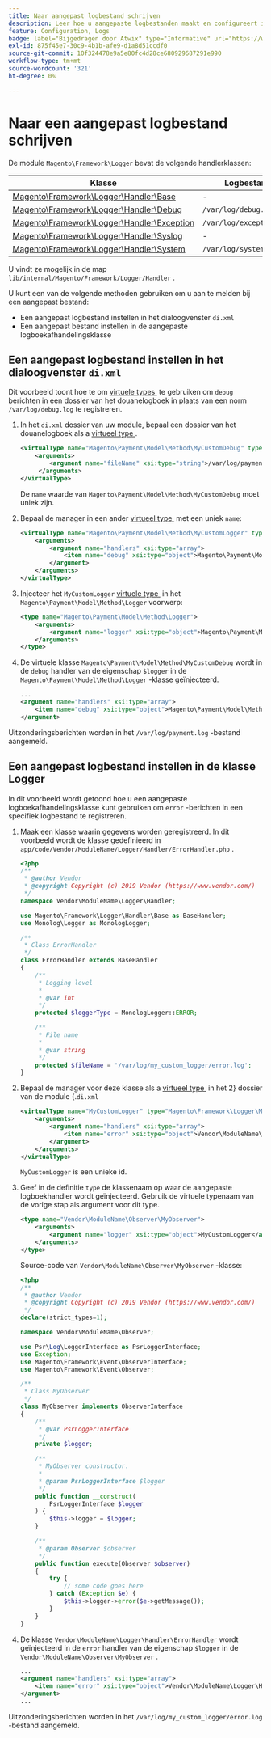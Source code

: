 ```yaml
---
title: Naar aangepast logbestand schrijven
description: Leer hoe u aangepaste logbestanden maakt en configureert in Adobe Commerce. Ontdek loggermanagers en douane registrerenimplementatie.
feature: Configuration, Logs
badge: label="Bijgedragen door Atwix" type="Informative" url="https://www.atwix.com/" tooltip="Atwix"
exl-id: 875f45e7-30c9-4b1b-afe9-d1a8d51ccdf0
source-git-commit: 10f324478e9a5e80fc4d28ce680929687291e990
workflow-type: tm+mt
source-wordcount: '321'
ht-degree: 0%

---
```


# Naar een aangepast logbestand schrijven

De module `Magento\Framework\Logger` bevat de volgende handlerklassen:

| Klasse | Logbestand |
| ----- | -------- |
| [ Magento\Framework\Logger\Handler\Base][base] | - |
| [ Magento\Framework\Logger\Handler\Debug][debug] | `/var/log/debug.log` |
| [ Magento\Framework\Logger\Handler\Exception][exception] | `/var/log/exception.log` |
| [ Magento\Framework\Logger\Handler\Syslog][syslog] | - |
| [ Magento\Framework\Logger\Handler\System][system] | `/var/log/system.log` |

U vindt ze mogelijk in de map `lib/internal/Magento/Framework/Logger/Handler` .

U kunt een van de volgende methoden gebruiken om u aan te melden bij een aangepast bestand:

- Een aangepast logbestand instellen in het dialoogvenster `di.xml`
- Een aangepast bestand instellen in de aangepaste logboekafhandelingsklasse

## Een aangepast logbestand instellen in het dialoogvenster `di.xml`

Dit voorbeeld toont hoe te om [&#x200B; virtuele types &#x200B;](https://developer.adobe.com/commerce/php/development/build/dependency-injection-file/#virtual-types) te gebruiken om `debug` berichten in een dossier van het douanelogboek in plaats van een norm `/var/log/debug.log` te registreren.

1. In het `di.xml` dossier van uw module, bepaal een dossier van het douanelogboek als a [&#x200B; virtueel type &#x200B;](https://developer.adobe.com/commerce/php/development/build/dependency-injection-file/#virtual-types).

   ```xml
   <virtualType name="Magento\Payment\Model\Method\MyCustomDebug" type="Magento\Framework\Logger\Handler\Base">
       <arguments>
           <argument name="fileName" xsi:type="string">/var/log/payment.log</argument>
        </arguments>
   </virtualType>
   ```

   De `name` waarde van `Magento\Payment\Model\Method\MyCustomDebug` moet uniek zijn.

1. Bepaal de manager in een ander [&#x200B; virtueel type &#x200B;](https://developer.adobe.com/commerce/php/development/build/dependency-injection-file/#virtual-types) met een uniek `name`:

   ```xml
   <virtualType name="Magento\Payment\Model\Method\MyCustomLogger" type="Magento\Framework\Logger\Monolog">
       <arguments>
           <argument name="handlers" xsi:type="array">
               <item name="debug" xsi:type="object">Magento\Payment\Model\Method\MyCustomDebug</item>
           </argument>
       </arguments>
   </virtualType>
   ```

1. Injecteer het `MyCustomLogger` [&#x200B; virtuele type &#x200B;](https://developer.adobe.com/commerce/php/development/build/dependency-injection-file/#virtual-types) in het `Magento\Payment\Model\Method\Logger` voorwerp:

   ```xml
   <type name="Magento\Payment\Model\Method\Logger">
       <arguments>
           <argument name="logger" xsi:type="object">Magento\Payment\Model\Method\MyCustomLogger</argument>
       </arguments>
   </type>
   ```

1. De virtuele klasse `Magento\Payment\Model\Method\MyCustomDebug` wordt in de `debug` handler van de eigenschap `$logger` in de `Magento\Payment\Model\Method\Logger` -klasse geïnjecteerd.

   ```xml
   ...
   <argument name="handlers" xsi:type="array">
       <item name="debug" xsi:type="object">Magento\Payment\Model\Method\MyCustomDebug</item>
   </argument>
   ```

Uitzonderingsberichten worden in het `/var/log/payment.log` -bestand aangemeld.

## Een aangepast logbestand instellen in de klasse Logger

In dit voorbeeld wordt getoond hoe u een aangepaste logboekafhandelingsklasse kunt gebruiken om `error` -berichten in een specifiek logbestand te registreren.

1. Maak een klasse waarin gegevens worden geregistreerd. In dit voorbeeld wordt de klasse gedefinieerd in `app/code/Vendor/ModuleName/Logger/Handler/ErrorHandler.php` .

   ```php
   <?php
   /**
    * @author Vendor
    * @copyright Copyright (c) 2019 Vendor (https://www.vendor.com/)
    */
   namespace Vendor\ModuleName\Logger\Handler;
   
   use Magento\Framework\Logger\Handler\Base as BaseHandler;
   use Monolog\Logger as MonologLogger;
   
   /**
    * Class ErrorHandler
    */
   class ErrorHandler extends BaseHandler
   {
       /**
        * Logging level
        *
        * @var int
        */
       protected $loggerType = MonologLogger::ERROR;
   
       /**
        * File name
        *
        * @var string
        */
       protected $fileName = '/var/log/my_custom_logger/error.log';
   }
   ```

1. Bepaal de manager voor deze klasse als a [&#x200B; virtueel type &#x200B;](https://developer.adobe.com/commerce/php/development/build/dependency-injection-file/#virtual-types) in het 2&rbrace; dossier van de module &lbrace;.`di.xml`

   ```xml
   <virtualType name="MyCustomLogger" type="Magento\Framework\Logger\Monolog">
       <arguments>
           <argument name="handlers" xsi:type="array">
               <item name="error" xsi:type="object">Vendor\ModuleName\Logger\Handler\ErrorHandler</item>
           </argument>
       </arguments>
   </virtualType>
   ```

   `MyCustomLogger` is een unieke id.

1. Geef in de definitie `type` de klassenaam op waar de aangepaste logboekhandler wordt geïnjecteerd. Gebruik de virtuele typenaam van de vorige stap als argument voor dit type.

   ```xml
   <type name="Vendor\ModuleName\Observer\MyObserver">
       <arguments>
           <argument name="logger" xsi:type="object">MyCustomLogger</argument>
       </arguments>
   </type>
   ```

   Source-code van `Vendor\ModuleName\Observer\MyObserver` -klasse:

   ```php
   <?php
   /**
    * @author Vendor
    * @copyright Copyright (c) 2019 Vendor (https://www.vendor.com/)
    */
   declare(strict_types=1);
   
   namespace Vendor\ModuleName\Observer;
   
   use Psr\Log\LoggerInterface as PsrLoggerInterface;
   use Exception;
   use Magento\Framework\Event\ObserverInterface;
   use Magento\Framework\Event\Observer;
   
   /**
    * Class MyObserver
    */
   class MyObserver implements ObserverInterface
   {
       /**
        * @var PsrLoggerInterface
        */
       private $logger;
   
       /**
        * MyObserver constructor.
        *
        * @param PsrLoggerInterface $logger
        */
       public function __construct(
           PsrLoggerInterface $logger
       ) {
           $this->logger = $logger;
       }
   
       /**
        * @param Observer $observer
        */
       public function execute(Observer $observer)
       {
           try {
               // some code goes here
           } catch (Exception $e) {
               $this->logger->error($e->getMessage());
           }
       }
   }
   ```

1. De klasse `Vendor\ModuleName\Logger\Handler\ErrorHandler` wordt geïnjecteerd in de `error` handler van de eigenschap `$logger` in de `Vendor\ModuleName\Observer\MyObserver` .

   ```xml
   ...
   <argument name="handlers" xsi:type="array">
       <item name="error" xsi:type="object">Vendor\ModuleName\Logger\Handler\ErrorHandler</item>
   </argument>
   ...
   ```

Uitzonderingsberichten worden in het `/var/log/my_custom_logger/error.log` -bestand aangemeld.

<!-- link definitions -->

[base]: https://github.com/magento/magento2/blob/2.4/lib/internal/Magento/Framework/Logger/Handler/Base.php
[debug]: https://github.com/magento/magento2/blob/2.4/lib/internal/Magento/Framework/Logger/Handler/Debug.php
[exception]: https://github.com/magento/magento2/blob/2.4/lib/internal/Magento/Framework/Logger/Handler/Exception.php
[syslog]: https://github.com/magento/magento2/blob/2.4/lib/internal/Magento/Framework/Logger/Handler/Syslog.php
[system]: https://github.com/magento/magento2/blob/2.4/lib/internal/Magento/Framework/Logger/Handler/System.php
